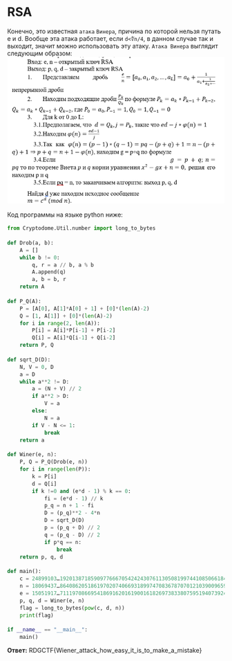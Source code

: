 # RSA

Конечно, это известная `атака` `Винера`, причина по которой нельзя путать e и d. Вообще эта атака работает, если `d<∜n/4`, в данном случае так и выходит, значит можно использовать эту атаку.
`Атака Винера` выглядит следующим образом:
![alt text](image.png)

Код программы на языке python ниже:
```python
from Cryptodome.Util.number import long_to_bytes

def Drob(a, b):
    A = []
    while b != 0:
        q, r = a // b, a % b
        A.append(q)
        a, b = b, r
    return A

def P_Q(A):
    P = [A[0], A[1]*A[0] + 1] + [0]*(len(A)-2)
    Q = [1, A[1]] + [0]*(len(A)-2)
    for i in range(2, len(A)):
        P[i] = A[i]*P[i-1] + P[i-2]
        Q[i] = A[i]*Q[i-1] + Q[i-2]
    return P, Q

def sqrt_D(D):
    N, V = 0, D
    a = D
    while a**2 != D:
        a = (N + V) // 2
        if a**2 > D:
            V = a
        else:
            N = a
        if V - N <= 1:
            break
    return a

def Winer(e, n):
    P, Q = P_Q(Drob(e, n))
    for i in range(len(P)):
        k = P[i]
        d = Q[i]
        if k !=0 and (e*d - 1) % k == 0:
            fi = (e*d - 1) // k
            p_q = n + 1 - fi
            D = (p_q)**2 - 4*n
            D = sqrt_D(D)
            p = (p_q + D) // 2
            q = (p_q - D) // 2
            if p*q == n:
                break
    return p, q, d

def main():
    c = 24899103…1920138718590977666705424243076113050819974410850661847868
    n = 18069437…8640862051861970207406693189974708367870701210390096594271
    e = 15051917…7111970866954186916201619001618269738338075951940739246155
    p, q, d = Winer(e, n)
    flag = long_to_bytes(pow(c, d, n))
    print(flag)

if __name__ == "__main__":
    main()
```

**Ответ:** RDGCTF{Wiener_attack_how_easy_it_is_to_make_a_mistake}
